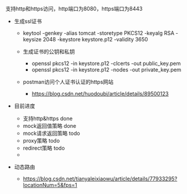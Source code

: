 支持http和https访问，http端口为8080，https端口为8443
- 生成ssl证书
    - keytool -genkey -alias tomcat  -storetype PKCS12 -keyalg RSA -keysize 2048  -keystore keystore.p12 -validity 3650
    - 生成证书的公钥和私钥
        - openssl pkcs12 -in keystore.p12 -clcerts -out public_key.pem
        - openssl pkcs12 -in keystore.p12 -nodes -out private_key.pem

    - postman访问个人证书认证的https网站
        - https://blog.csdn.net/huodoubi/article/details/89500123
        
        
        
* 目前进度
    - 支持http&https done
    - mock返回值策略 done
    - mock请求返回策略 todo
    - proxy策略 todo
    - redirect策略 todo
    - 
    
* 动态路由
    - https://blog.csdn.net/tianyaleixiaowu/article/details/77933295?locationNum=5&fps=1